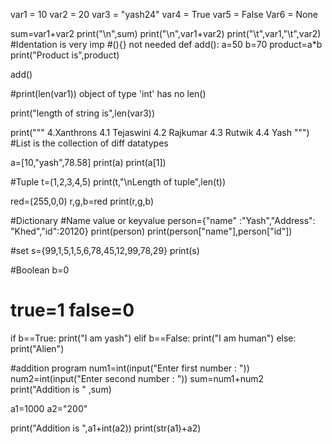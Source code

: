 var1 = 10
var2 = 20
var3 = "yash24"
var4 = True
var5 = False
Var6 = None

sum=var1+var2
print("\n",sum)
print("\n",var1+var2)
print("\t",var1,"\t",var2)
#Identation is very imp 
#(){} not needed
def add():
    a=50
    b=70
    product=a*b
    print("Product is",product)

add()

#print(len(var1)) object of type 'int' has no len()

print("length of string is",len(var3))

print("""
4.Xanthrons
    4.1 Tejaswini
    4.2 Rajkumar
    4.3 Rutwik
    4.4 Yash
""")
#List is the collection of diff datatypes

a=[10,"yash",78.58]
print(a)
print(a[1])

#Tuple
t=(1,2,3,4,5)
print(t,"\nLength of tuple",len(t))

red=(255,0,0)
r,g,b=red
print(r,g,b)

#Dictionary
#Name value or keyvalue
person={"name" :"Yash","Address": "Khed","id":20120}
print(person)
print(person["name"],person["id"])

#set
s={99,1,5,1,5,6,78,45,12,99,78,29}
print(s)

#Boolean
b=0
# true=1 false=0
if b==True:
	print("I am yash")
elif b==False:
	print("I am human")
else:	
	print("Alien")

#addition program
num1=int(input("Enter first number : "))
num2=int(input("Enter second number : "))
sum=num1+num2
print("Addition is " ,sum)

a1=1000
a2="200"

print("Addition is ",a1+int(a2))
print(str(a1)+a2)

